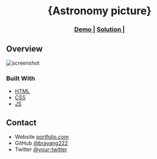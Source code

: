 <!-- Please update value in the {}  -->

<h1 align="center">{Astronomy picture}</h1>

<div align="center">
  <h3>
    <a href="https://astropicturee.netlify.app/">
      Demo
    </a>
    <span> | </span>
    <a href="https://github.com/brayang222/astronomy-picture">
      Solution
    </a>
    <span> | </span>
    
  </h3>
</div>

## Overview

![screenshot](/screen.png)

### Built With

<!-- This section should list any major frameworks that you built your project using. Here are a few examples.-->

- [HTML](https://developer.mozilla.org/es/docs/Web/HTML)
- [CSS](https://developer.mozilla.org/es/docs/Web/CSS)
- [JS](https://developer.mozilla.org/es/docs/Web/JS)



## Contact

- Website [portfolio.com](https://portfoliobra.netlify.app/)
- GitHub [@brayang222](https://github.com/your-usermame)
- Twitter [@your-twitter](https://twitter.com/BrayanGmz_)

